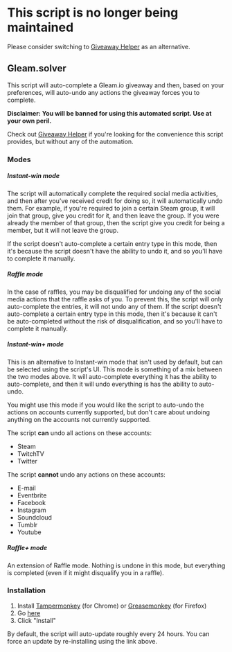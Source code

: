 # This script is no longer being maintained
Please consider switching to [Giveaway Helper](https://github.com/Citrinate/giveawayHelper) as an alternative.

## Gleam.solver

This script will auto-complete a Gleam.io giveaway and then, based on your preferences, will auto-undo any actions the giveaway forces you to complete.

**Disclaimer: You will be banned for using this automated script.  Use at your own peril.**

Check out [Giveaway Helper](https://github.com/Citrinate/giveawayHelper) if you're looking for the convenience this script provides, but without any of the automation.

### Modes
##### Instant-win mode

The script will automatically complete the required social media activities, and then after you've received credit for doing so, it will automatically undo them.  For example, if you're required to join a certain Steam group, it will join that group, give you credit for it, and then leave the group. If you were already the member of that group, then the script give you credit for being a member, but it will not leave the group.

If the script doesn't auto-complete a certain entry type in this mode, then it's because the script doesn't have the ability to undo it, and so you'll have to complete it manually.

##### Raffle mode

In the case of raffles, you may be disqualified for undoing any of the social media actions that the raffle asks of you. To prevent this, the script will only auto-complete the entries, it will not undo any of them. If the script doesn't auto-complete a certain entry type in this mode, then it's because it can't be auto-completed without the risk of disqualification, and so you'll have to complete it manually.

##### Instant-win+ mode

This is an alternative to Instant-win mode that isn't used by default, but can be selected using the script's UI.  This mode is something of a mix between the two modes above.  It will auto-complete everything it has the ability to auto-complete, and then it will undo everything is has the ability to auto-undo.

You might use this mode if you would like the script to auto-undo the actions on accounts currently supported, but don't care about undoing anything on the accounts not currently supported.

The script **can** undo all actions on these accounts:
  * Steam
  * TwitchTV
  * Twitter

The script **cannot** undo any actions on these accounts:
  * E-mail
  * Eventbrite
  * Facebook
  * Instagram
  * Soundcloud
  * Tumblr
  * Youtube

##### Raffle+ mode

An extension of Raffle mode.  Nothing is undone in this mode, but everything is completed (even if it might disqualify you in a raffle).

### Installation
1. Install [Tampermonkey](https://chrome.google.com/webstore/detail/tampermonkey/dhdgffkkebhmkfjojejmpbldmpobfkfo) (for Chrome) or [Greasemonkey](https://addons.mozilla.org/en-US/firefox/addon/greasemonkey/) (for Firefox)
2. Go [here](https://raw.githubusercontent.com/Citrinate/gleamSolver/master/gleamSolver.user.js)
3. Click "Install"

By default, the script will auto-update roughly every 24 hours. You can force an update by re-installing using the link above.
